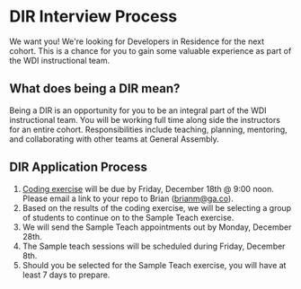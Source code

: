 # DIR Interview Process

We want you! We're looking for Developers in Residence for the next cohort. This is a chance for you to gain some valuable experience as part of the WDI instructional team.

## What does being a DIR mean?
  Being a DIR is an opportunity for you to be an integral part of the WDI instructional team. You will be working full time along side the instructors for an entire cohort. Responsibilities include teaching, planning, mentoring, and collaborating with other teams at General Assembly.

## DIR Application Process

1. [Coding exercise](https://github.com/GA-WDI/instructor-code-challenge) will be due by Friday, December 18th @ 9:00 noon. Please email a link to your repo to Brian (brianm@ga.co).
2. Based on the results of the coding exercise, we will be selecting a group of students to continue on to the Sample Teach exercise.
3. We will send the Sample Teach appointments out by Monday, December 28th.
4. The Sample teach sessions will be scheduled during Friday, December 8th.
5. Should you be selected for the Sample Teach exercise, you will have at least 7 days to prepare.
